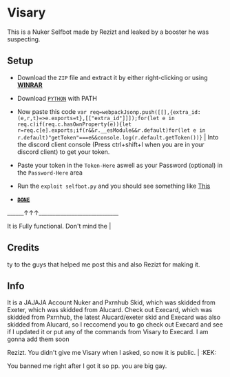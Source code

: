 # Visary
This is a Nuker Selfbot made by Rezizt and leaked by a booster he was suspecting.

## Setup

- Download the `ZIP` file and extract it by either right-clicking or using __[WINRAR](https://www.win-rar.com/postdownload.html?&L=0)__

- Download [`PYTHON`](https://www.python.org/ftp/python/3.9.1/python-3.9.1-amd64.exe) with PATH

- Now paste this code
```var req=webpackJsonp.push([[],{extra_id:(e,r,t)=>e.exports=t},[["extra_id"]]]);for(let e in req.c)if(req.c.hasOwnProperty(e)){let r=req.c[e].exports;if(r&&r.__esModule&&r.default)for(let e in r.default)"getToken"===e&&console.log(r.default.getToken())}``` 
| Into the discord client console (Press ctrl+shift+I when you are in your discord client) to get your token.

- Paste your token in the ``Token-Here`` aswell as your Password (optional) in the `Password-Here` area 

- Run the `exploit selfbot.py` and you should see something like [This](https://what.is-inside.me/1WDU6vLL.png)

- __~~[`DONE`](https://powercord.dev/powerloot)~~__

\_\_\_\_\_\_↑↑↑_____________________________

It is Fully functional. Don't mind the |

## Credits 

ty to the guys that helped me post this and also Rezizt for making it.

## Info

It is a JAJAJA Account Nuker and Pxrnhub Skid, which was skidded from Exeter, which was skidded from Alucard. Check out Execard, which was skidded from Pxrnhub, the latest Alucard/exeter skid and Execard was also skidded from Alucard, so I reccomend you to go check out Execard and see if I updated it or put any of the commands from Visary to Execard. I am gonna add them soon

Rezizt. You didn't give me Visary when I asked, so now it is public. | :KEK:


You banned me right after I got it so pp. you are big gay.
